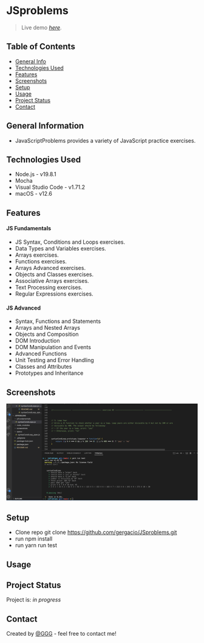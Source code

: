 # JSproblems
> Live demo [_here_](https://www.example.com). <!-- If you have the project hosted somewhere, include the link here. -->

## Table of Contents
* [General Info](#general-information)
* [Technologies Used](#technologies-used)
* [Features](#features)
* [Screenshots](#screenshots)
* [Setup](#setup)
* [Usage](#usage)
* [Project Status](#project-status)
* [Contact](#contact)
<!-- * [License](#license) -->

## General Information
- JavaScriptProblems provides a variety of JavaScript practice exercises.


## Technologies Used

- Node.js - v19.8.1
- Mocha
- Visual Studio Code - v1.71.2
- macOS - v12.6

## Features

#### JS Fundamentals 

- JS Syntax, Conditions and Loops exercises.
- Data Types and Variables exercises.
- Arrays exercises.
- Functions exercises.
- Arrays Advanced exercises.
- Objects and Classes exercises.
- Associative Arrays exercises.
- Text Processing exercises.
- Regular Expressions exercises.

#### JS Advanced 
- Syntax, Functions and Statements
- Arrays and Nested Arrays
- Objects and Composition
- DOM Introduction 
- DOM Manipulation and Events
- Advanced Functions
- Unit Testing and Error Handling
- Classes and Attributes
- Prototypes and Inheritance


## Screenshots
![Example screenshot](./screenshots/mocha.png)
<!-- ![Example screenshot](./screenshots/shopska_salad.png) -->
<!-- If you have screenshots you'd like to share, include them here. -->

## Setup

<!-- Proceed to describe how to install / get started with the project. -->
- Clone repo git clone https://github.com/gergacio/JSproblems.git
- run npm install
- run yarn run test


## Usage
<!-- How does one go about using it? -->


## Project Status
Project is: _in progress_ 

## Contact
Created by [@GGG](http://3gbg.s3-website.eu-west-2.amazonaws.com/#intro) - feel free to contact me!



<!-- 01. Syntax, Functions and Statements
02. Arrays and Nested Arrays 
03. Objects and Composition
04. DOM Introduction
05. DOM Manipulation and Events 
06. Advanced Functions 
07. Unit Testing and Error Handling
08. Classes and Attributes 
09. Prototypes and Inheritance -->